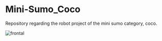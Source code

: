# Mini-Sumo_Coco
Repository regarding the robot project of the mini sumo category, coco.

![frontal](https://user-images.githubusercontent.com/13524043/62890996-03fa1b00-bd1b-11e9-8801-4519334aaf37.jpeg)
